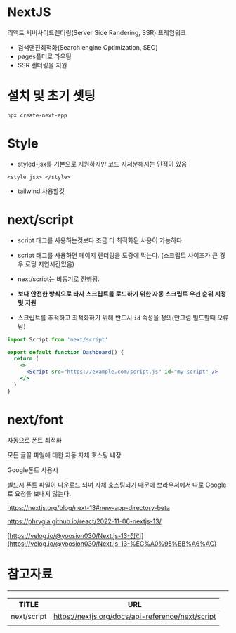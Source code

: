 # NextJS
리액트 서버사이드렌더링(Server Side Randering, SSR) 프레임워크

- 검색앤진최적화(Search engine Optimization, SEO)
- pages폴더로 라우팅
- SSR 렌더링을 지원

# 설치 및 초기 셋팅
```powershell
npx create-next-app
```

# Style
- styled-jsx를 기본으로 지원하지만 코드 지저분해지는 단점이 있음
```
<style jsx> </style>
```
- tailwind 사용할것

# next/script
- script 태그를 사용하는것보다 조금 더 최적화된 사용이 가능하다.
- script 태그를 사용하면 페이지 렌더링을 도중에 막는다. (스크립트 사이즈가 큰 경우 로딩 지연시간있음)

- next/script는 비동기로 진행됨.

- **보다 안전한 방식으로 타사 스크립트를 로드하기 위한 자동 스크립트 우선 순위 지정 및 지원**

- 스크립트를 추적하고 최적화하기 위해 반드시 `id` 속성을 정의(안그럼 빌드할때 오류남)

```jsx
import Script from 'next/script'

export default function Dashboard() {
  return (
    <>
      <Script src="https://example.com/script.js" id="my-script" />
    </>
  )
}
```

# next/font
자동으로 폰트 최적화

모든 글꼴 파일에 대한 자동 자체 호스팅 내장

Google폰트 사용시 

빌드시 폰트 파일이 다운로드 되며 자체 호스팅되기 때문에 브라우저에서 따로 Google로 요청을 보내지 않는다.

https://nextjs.org/blog/next-13#new-app-directory-beta

https://phrygia.github.io/react/2022-11-06-nextjs-13/

[https://velog.io/@yoosion030/Next.js-13-정리](https://velog.io/@yoosion030/Next.js-13-%EC%A0%95%EB%A6%AC)


# 참고자료

---

| TITLE | URL |
| --- | --- |
| next/script | https://nextjs.org/docs/api-reference/next/script |
|  |  |